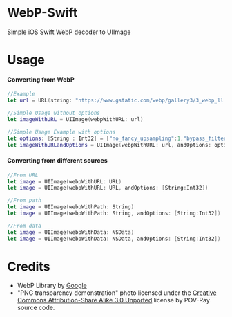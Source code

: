 # WebP-Swift

Simple iOS Swift WebP decoder to UIImage

# Usage

#### Converting from WebP

```swift
//Example
let url = URL(string: "https://www.gstatic.com/webp/gallery3/3_webp_ll.webp")!

//Simple Usage without options
let imageWithURL = UIImage(webpWithURL: url)

//Simple Usage Example with options
let options: [String : Int32] = ["no_fancy_upsampling":1,"bypass_filtering":1,"use_threads":1]
let imageWithURLandOptions = UIImage(webpWithURL: url, andOptions: options)
```

#### Converting from different sources

```swift
//From URL
let image = UIImage(webpWithURL: URL)
let image = UIImage(webpWithURL: URL, andOptions: [String:Int32])

//From path
let image = UIImage(webpWithPath: String)
let image = UIImage(webpWithPath: String, andOptions: [String:Int32])

//From data
let image = UIImage(webpWithData: NSData)
let image = UIImage(webpWithData: NSData, andOptions: [String:Int32])
```

Credits
========
* WebP Library by [Google](https://developers.google.com/speed/webp/download "libwebp")
* "PNG transparency demonstration" photo licensed under the [Creative Commons Attribution-Share Alike 3.0 Unported](https://en.wikipedia.org/wiki/Creative_Commons "Creative Commons Attribution-Share Alike 3.0 Unported") license by POV-Ray source code.
